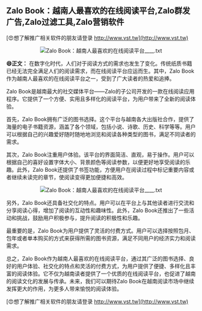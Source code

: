 ## **Zalo Book：越南人最喜欢的在线阅读平台,Zalo群发广告,Zalo过滤工具,Zalo营销软件**

[😍想了解推广相关软件的朋友请登录 http://www.vst.tw](http://www.vst.tw)

 <center><img src="https://vst.tw/MP4/tuiguang/png/1.png" alt="Zalo Book：越南人最喜欢的在线阅读平台____.txt"></center>

**😄正文：**
在数字化时代，人们对于阅读方式的需求也发生了变化。传统纸质书籍已经无法完全满足人们的阅读需求，而在线阅读平台应运而生。其中，Zalo Book作为越南人最喜欢的在线阅读平台之一，受到了广大读者的热爱和追捧。

Zalo Book是越南最大的社交媒体平台——Zalo的子公司开发的一款在线阅读应用程序。它提供了一个方便、实用且多样化的阅读平台，为用户带来了全新的阅读体验。

首先，Zalo Book拥有广泛的图书选择。这个平台与越南各大出版社合作，提供了海量的电子书籍资源，涵盖了各个领域，包括小说、诗歌、历史、科学等等。用户可以根据自己的兴趣爱好随时随地地浏览和阅读各种类型的图书，满足不同读者的需求。

其次，Zalo Book注重用户体验。该平台的界面简洁、直观，易于操作。用户可以根据自己的喜好设置字体大小、背景颜色等阅读参数，以便更好地享受阅读的乐趣。此外，Zalo Book还提供了书签功能，方便用户在阅读过程中标记重要内容或者继续未读完的章节，使阅读变得更加便捷和高效。

 <center><img src="https://vst.tw/MP4/tuiguang/png/2.png" alt="Zalo Book：越南人最喜欢的在线阅读平台____.txt"></center>

另外，Zalo Book还具备社交化的特点。用户可以在平台上与其他读者进行交流和分享阅读心得，增加了阅读的互动性和趣味性。此外，Zalo Book还推出了一些活动和挑战，鼓励用户积极参与，提升阅读的积极性和乐趣。

最重要的是，Zalo Book为用户提供了灵活的付费方式。用户可以选择按照包月、包年或者单本购买的方式来获得所需的图书资源，满足不同用户的经济实力和阅读需求。

总之，Zalo Book作为越南人最喜欢的在线阅读平台，通过其广泛的图书选择、良好的用户体验、社交化的特点和灵活的付费方式，为用户提供了便捷、多样化且丰富的阅读体验。它不仅为越南读者提供了一个优质的在线阅读平台，也促进了越南的阅读文化的发展与传承。未来，我们可以期待Zalo Book在越南阅读市场中继续发挥更大的作用，为更多人带来愉悦的阅读体验。

[😍想了解推广相关软件的朋友请登录 http://www.vst.tw](http://www.vst.tw)



